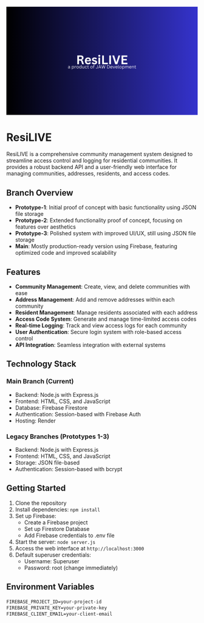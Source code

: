 ![ResiLIVE](ResiLIVE_Neat_Logo.png)

# ResiLIVE

ResiLIVE is a comprehensive community management system designed to streamline access control and logging for residential communities. It provides a robust backend API and a user-friendly web interface for managing communities, addresses, residents, and access codes.

## Branch Overview

- **Prototype-1**: Initial proof of concept with basic functionality using JSON file storage
- **Prototype-2**: Extended functionality proof of concept, focusing on features over aesthetics
- **Prototype-3**: Polished system with improved UI/UX, still using JSON file storage
- **Main**: Mostly production-ready version using Firebase, featuring optimized code and improved scalability

## Features

- **Community Management**: Create, view, and delete communities with ease
- **Address Management**: Add and remove addresses within each community
- **Resident Management**: Manage residents associated with each address
- **Access Code System**: Generate and manage time-limited access codes
- **Real-time Logging**: Track and view access logs for each community
- **User Authentication**: Secure login system with role-based access control
- **API Integration**: Seamless integration with external systems

## Technology Stack

### Main Branch (Current)
- Backend: Node.js with Express.js
- Frontend: HTML, CSS, and JavaScript
- Database: Firebase Firestore
- Authentication: Session-based with Firebase Auth
- Hosting: Render

### Legacy Branches (Prototypes 1-3)
- Backend: Node.js with Express.js
- Frontend: HTML, CSS, and JavaScript
- Storage: JSON file-based
- Authentication: Session-based with bcrypt

## Getting Started

1. Clone the repository
2. Install dependencies: `npm install`
3. Set up Firebase:
   - Create a Firebase project
   - Set up Firestore Database
   - Add Firebase credentials to .env file
4. Start the server: `node server.js`
5. Access the web interface at `http://localhost:3000`
6. Default superuser credentials:
   - Username: Superuser
   - Password: root (change immediately)

## Environment Variables

```env
FIREBASE_PROJECT_ID=your-project-id
FIREBASE_PRIVATE_KEY=your-private-key
FIREBASE_CLIENT_EMAIL=your-client-email
